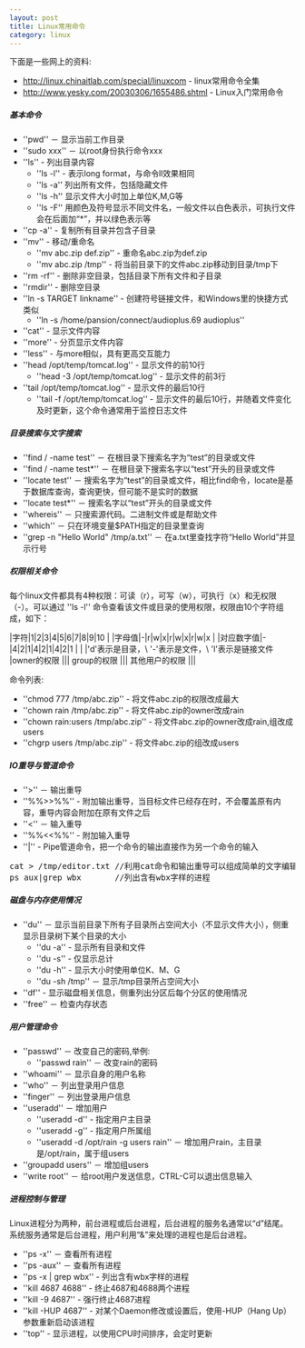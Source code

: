 ```yaml
---
layout: post
title: Linux常用命令
category: linux
---
```


下面是一些网上的资料:
* <http://linux.chinaitlab.com/special/linuxcom> - linux常用命令全集
* <http://www.yesky.com/20030306/1655486.shtml> - Linux入门常用命令

##### 基本命令

* ''pwd'' － 显示当前工作目录 
* ''sudo xxx'' － 以root身份执行命令xxx
* ''ls'' - 列出目录内容
    * ''ls -l'' - 表示long format，与命令ll效果相同
    * ''ls -a'' 列出所有文件，包括隐藏文件
    * ''ls -h'' 显示文件大小时加上单位K,M,G等
    * ''ls -F'' 用颜色及符号显示不同文件名，一般文件以白色表示，可执行文件会在后面加“\*”，并以绿色表示等
* ''cp -a'' - 复制所有目录并包含子目录
* ''mv'' - 移动/重命名
    * ''mv abc.zip def.zip'' - 重命名abc.zip为def.zip
    * ''mv abc.zip /tmp'' - 将当前目录下的文件abc.zip移动到目录/tmp下
* ''rm -rf'' - 删除非空目录，包括目录下所有文件和子目录
* ''rmdir'' - 删除空目录
* ''ln -s TARGET linkname'' - 创建符号链接文件，和Windows里的快捷方式类似
    * ''ln -s /home/pansion/connect/audioplus.69 audioplus''
* ''cat'' - 显示文件内容
* ''more'' - 分页显示文件内容
* ''less'' - 与more相似，具有更高交互能力
* ''head /opt/temp/tomcat.log'' - 显示文件的前10行
    * ''head -3 /opt/temp/tomcat.log'' - 显示文件的前3行
* ''tail /opt/temp/tomcat.log'' - 显示文件的最后10行
    * ''tail -f /opt/temp/tomcat.log'' - 显示文件的最后10行，并随着文件变化及时更新，这个命令通常用于监控日志文件

##### 目录搜索与文字搜索

* ''find / -name test'' － 在根目录下搜索名字为“test”的目录或文件
* ''find / -name test\*'' － 在根目录下搜索名字以“test”开头的目录或文件
* ''locate test'' － 搜索名字为“test”的目录或文件，相比find命令，locate是基于数据库查询，查询更快，但可能不是实时的数据
* ''locate test\*'' － 搜索名字以“test”开头的目录或文件
* ''whereis'' － 只搜索源代码。二进制文件或是帮助文件
* ''which'' － 只在环境变量$PATH指定的目录里查询
* ''grep -n "Hello World" /tmp/a.txt'' － 在a.txt里查找字符“Hello World”并显示行号

##### 权限相关命令

每个linux文件都具有4种权限：可读（r），可写（w），可执行（x）和无权限（-）。可以通过 ''ls -l'' 命令查看该文件或目录的使用权限，权限由10个字符组成，如下： 

|字符|1|2|3|4|5|6|7|8|9|10 |
|字母值|-|r|w|x|r|w|x|r|w|x | 
|对应数字值|-|4|2|1|4|2|1|4|2|1 |
| |'d'表示是目录，\\ '-'表示是文件，\\ 'l'表示是链接文件 |owner的权限 ||| group的权限 ||| 其他用户的权限 |||

命令列表:
* ''chmod 777 /tmp/abc.zip'' - 将文件abc.zip的权限改成最大 
* ''chown rain /tmp/abc.zip'' - 将文件abc.zip的owner改成rain
* ''chown rain:users /tmp/abc.zip'' - 将文件abc.zip的owner改成rain,组改成users 
* ''chgrp users /tmp/abc.zip'' - 将文件abc.zip的组改成users

##### IO重导与管道命令

* ''>'' － 输出重导
* ''%%>>%%'' - 附加输出重导，当目标文件已经存在时，不会覆盖原有内容，重导内容会附加在原有文件之后
* ''&lt;'' － 输入重导
* ''%%&lt;&lt;%%'' - 附加输入重导
* ''|'' - Pipe管道命令，把一个命令的输出直接作为另一个命令的输入

<pre class="prettyprint">
cat > /tmp/editor.txt //利用cat命令和输出重导可以组成简单的文字编辑器，CTRL-C 可以结束输入
ps aux|grep wbx       //列出含有wbx字样的进程
</pre>

##### 磁盘与内存使用情况

* ''du'' － 显示当前目录下所有子目录所占空间大小（不显示文件大小），侧重显示目录树下某个目录的大小
    * ''du -a'' - 显示所有目录和文件
    * ''du -s'' - 仅显示总计
    * ''du -h'' - 显示大小时使用单位K、M、G
    * ''du -sh /tmp'' － 显示/tmp目录所占空间大小
* ''df'' - 显示磁盘相关信息，侧重列出分区后每个分区的使用情况
* ''free'' － 检查内存状态

##### 用户管理命令

* ''passwd'' － 改变自己的密码,举例:
    * ''passwd rain'' － 改变rain的密码
* ''whoami'' － 显示自身的用户名称
* ''who'' － 列出登录用户信息
* ''finger'' － 列出登录用户信息
* ''useradd'' － 增加用户
    * ''useradd -d'' - 指定用户主目录
    * ''useradd -g'' - 指定用户所属组
    * ''useradd -d /opt/rain -g users rain'' － 增加用户rain，主目录是/opt/rain，属于组users
* ''groupadd users'' － 增加组users
* ''write root'' － 给root用户发送信息，CTRL-C可以退出信息输入

##### 进程控制与管理

Linux进程分为两种，前台进程或后台进程，后台进程的服务名通常以“d”结尾。系统服务通常是后台进程，用户利用“&”来处理的进程也是后台进程。 

* ''ps -x'' － 查看所有进程
* ''ps -aux'' － 查看所有进程
* ''ps -x | grep wbx'' - 列出含有wbx字样的进程
* ''kill 4687 4688'' - 终止4687和4688两个进程
* ''kill -9 4687'' - 强行终止4687进程
* ''kill -HUP 4687'' - 对某个Daemon修改或设置后，使用-HUP（Hang Up）参数重新启动该进程
* ''top'' - 显示进程，以使用CPU时间排序，会定时更新

